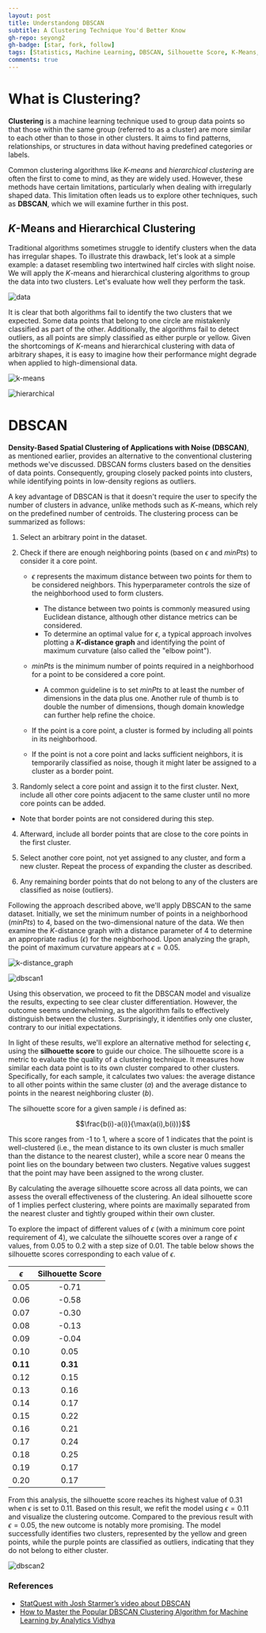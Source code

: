 ```yaml
---
layout: post
title: Understandong DBSCAN
subtitle: A Clustering Technique You'd Better Know
gh-repo: seyong2
gh-badge: [star, fork, follow]
tags: [Statistics, Machine Learning, DBSCAN, Silhouette Score, K-Means, Hierarchical Clustering, K-Distance Graph]
comments: true
---
```


# What is Clustering?

**Clustering** is a machine learning technique used to group data points so that those within the same group (referred to as a cluster) are more similar to each other than to those in other clusters. It aims to find patterns, relationships, or structures in data without having predefined categories or labels. 

Common clustering algorithms like *$K$-means* and *hierarchical clustering* are often the first to come to mind, as they are widely used. However, these methods have certain limitations, particularly when dealing with irregularly shaped data. This limitation often leads us to explore other techniques, such as **DBSCAN**, which we will examine further in this post. 

## $K$-Means and Hierarchical Clustering
Traditional algorithms sometimes struggle to identify clusters when the data has irregular shapes. To illustrate this drawback, let's look at a simple example: a dataset resembling two intertwined half circles with slight noise. We will apply the $K$-means and hierarchical clustering algorithms to group the data into two clusters. Let's evaluate how well they perform the task.

![data](https://github.com/seyong2/seyong2.github.io/blob/master/assets/img/figures_dbscan/data.png?raw=true)

It is clear that both algorithms fail to identify the two clusters that we expected. Some data points that belong to one circle are mistakenly classified as part of the other. Additionally, the algorithms fail to detect outliers, as all points are simply classified as either purple or yellow. Given the shortcomings of $K$-means and hierarchical clustering with data of arbitrary shapes, it is easy to imagine how their performance might degrade when applied to high-dimensional data.

![k-means](https://github.com/seyong2/seyong2.github.io/blob/master/assets/img/figures_dbscan/kmeans.png?raw=true)

![hierarchical](https://github.com/seyong2/seyong2.github.io/blob/master/assets/img/figures_dbscan/hierarchical.png?raw=true)

# DBSCAN

**Density-Based Spatial Clustering of Applications with Noise (DBSCAN)**, as mentioned earlier, provides an alternative to the conventional clustering methods we've discussed. DBSCAN forms clusters based on the densities of data points. Consequently, grouping closely packed points into clusters, while identifying points in low-density regions as outliers. 

A key advantage of DBSCAN is that it doesn't require the user to specify the number of clusters in advance, unlike methods such as $K$-means, which rely on the predefined number of centroids. The clustering process can be summarized as follows:

1. Select an arbitrary point in the dataset.

2. Check if there are enough neighboring points (based on $\epsilon$ and $minPts$) to consider it a core point.

   - $\epsilon$ represents the maximum distance between two points for them to be considered neighbors. This hyperparameter controls the size of the neighborhood used to form clusters.
     - The distance between two points is commonly measured using Euclidean distance, although other distance metrics can be considered.
     - To determine an optimal value for $\epsilon$, a typical approach involves plotting a **$K$-distance graph** and identifying the point of maximum curvature (also called the "elbow point").

   - $minPts$ is the minimum number of points required in a neighborhood for a point to be considered a core point.
     - A common guideline is to set $minPts$ to at least the number of dimensions in the data plus one. Another rule of thumb is to double the number of dimensions, though domain knowledge can further help refine the choice.

   - If the point is a core point, a cluster is formed by including all points in its neighborhood.

   - If the point is not a core point and lacks sufficient neighbors, it is temporarily classified as noise, though it might later be assigned to a cluster as a border point.

3. Randomly select a core point and assign it to the first cluster. Next, include all other core points adjacent to the same cluster until no more core points can be added.
  - Note that border points are not considered during this step.

4. Afterward, include all border points that are close to the core points in the first cluster.

5. Select another core point, not yet assigned to any cluster, and form a new cluster. Repeat the process of expanding the cluster as described.

6. Any remaining border points that do not belong to any of the clusters are classified as noise (outliers).

Following the approach described above, we'll apply DBSCAN to the same dataset. Initially, we set the minimum number of points in a neighborhood ($minPts$) to 4, based on the two-dimensional nature of the data. We then examine the $K$-distance graph with a distance parameter of 4 to determine an appropriate radius ($\epsilon$) for the neighborhood. Upon analyzing the graph, the point of maximum curvature appears at $\epsilon = 0.05$. 

![k-distance_graph](https://github.com/seyong2/seyong2.github.io/blob/master/assets/img/figures_dbscan/k_distance_graph.png?raw=true)

![dbscan1](https://github.com/seyong2/seyong2.github.io/blob/master/assets/img/figures_dbscan/dbscan_eps_0.05.png?raw=true)

Using this observation, we proceed to fit the DBSCAN model and visualize the results, expecting to see clear cluster differentiation. However, the outcome seems underwhelming, as the algorithm fails to effectively distinguish between the clusters. Surprisingly, it identifies only one cluster, contrary to our initial expectations.

In light of these results, we'll explore an alternative method for selecting $\epsilon$, using the **silhouette score** to guide our choice. The silhouette score is a metric to evaluate the quality of a clustering technique. It measures how similar each data point is to its own cluster compared to other clusters. Specifically, for each sample, it calculates two values: the average distance to all other points within the same cluster ($a$) and the average distance to points in the nearest neighboring cluster ($b$).

The silhouette score for a given sample $i$ is defined as:

$$\frac{b(i)-a(i)}{\max(a(i),b(i))}$$

This score ranges from -1 to 1, where a score of 1 indicates that the point is well-clustered (i.e., the mean distance to its own cluster is much smaller than the distance to the nearest cluster), while a score near 0 means the point lies on the boundary between two clusters. Negative values suggest that the point may have been assigned to the wrong cluster.

By calculating the average silhouette score across all data points, we can assess the overall effectiveness of the clustering. An ideal silhouette score of 1 implies perfect clustering, where points are maximally separated from the nearest cluster and tightly grouped within their own cluster.

To explore the impact of different values of $\epsilon$ (with a minimum core point requirement of 4), we calculate the silhouette scores over a range of $\epsilon$ values, from 0.05 to 0.2 with a step size of 0.01. The table below shows the silhouette scores corresponding to each value of $\epsilon$.

| $\epsilon$ | Silhouette Score |
| :---: | :---: |
| 0.05 | -0.71 |
| 0.06 | -0.58 |
| 0.07 | -0.30 |
| 0.08 | -0.13 |
| 0.09 | -0.04 |
| 0.10 | 0.05 |
| **0.11** | **0.31** |
| 0.12 | 0.15 |
| 0.13 | 0.16 |
| 0.14 | 0.17 |
| 0.15 | 0.22 |
| 0.16 | 0.21 |
| 0.17 | 0.24 |
| 0.18 | 0.25 |
| 0.19 | 0.17 |
| 0.20 | 0.17 |

From this analysis, the silhouette score reaches its highest value of 0.31 when $\epsilon$ is set to 0.11. Based on this result, we refit the model using $\epsilon=0.11$ and visualize the clustering outcome. Compared to the previous result with $\epsilon= 0.05$, the new outcome is notably more promising. The model successfully identifies two clusters, represented by the yellow and green points, while the purple points are classified as outliers, indicating that they do not belong to either cluster.

![dbscan2](https://github.com/seyong2/seyong2.github.io/blob/master/assets/img/figures_dbscan/dbscan_eps_0.11.png?raw=true)

### References
- [StatQuest with Josh Starmer’s video about DBSCAN](https://www.youtube.com/watch?v=RDZUdRSDOok)
- [How to Master the Popular DBSCAN Clustering Algorithm for Machine Learning by Analytics Vidhya](https://www.analyticsvidhya.com/blog/2020/09/how-dbscan-clustering-works/)
